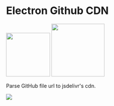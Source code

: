 # Electron Github CDN

<img width="120" src="https://img.alicdn.com/tfs/TB1AD6vQ.Y1gK0jSZFMXXaWcVXa-800-665.png" />
<img width="145" src="https://img.alicdn.com/tfs/TB1kQLSQ7L0gK0jSZFAXXcA9pXa-140-34.svg" />

Parse GitHub file url to jsdelivr's cdn.



![](https://cdn.jsdelivr.net/gh/ccforward/electron-github-cdn@master/static/readme.jpg)
